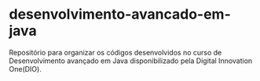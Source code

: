 # desenvolvimento-avancado-em-java
Repositório para organizar os códigos desenvolvidos no curso de Desenvolvimento avançado em Java disponibilizado pela Digital Innovation One(DIO).
